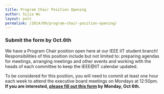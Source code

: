 ```yaml
---
title: Program Chair Position Opening
author: Sijia Wu
layout: post
permalink: /2014/09/program-chair-position-opening/
---
```


### Submit the form by Oct.6th

We have a Program Chair position open here at our IEEE IIT student branch! Responsibilities of this position include but not limited to: preparing agendas for meetings, arranging meetings and other events and working with the heads of each committee to keep the IEEE@IIT calendar updated.

To be considered for this position, you will need to commit at least one hour each week to attend the executive board meetings on Mondays at 12:50pm. **If you are interested, [please fill out this form](https://docs.google.com/a/iit.edu/forms/d/1or9EztPYR8cUa8deZkXDD-VejuE4bUZgLZYSYxm5-4c/viewform) by Monday, Oct 6th.**
